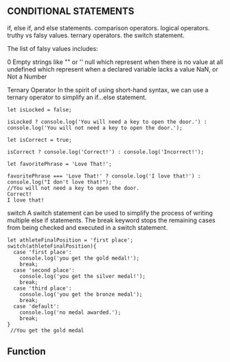 ## CONDITIONAL STATEMENTS

if, else if, and else statements.
comparison operators.
logical operators.
truthy vs falsy values.
ternary operators.
the switch statement.

The list of falsy values includes:

0
Empty strings like "" or ''
null which represent when there is no value at all
undefined which represent when a declared variable lacks a value
NaN, or Not a Number

Ternary Operator
In the spirit of using short-hand syntax, we can use a ternary operator to simplify an if...else statement.
```
let isLocked = false;

isLocked ? console.log('You will need a key to open the door.') : console.log('You will not need a key to open the door.');

let isCorrect = true;

isCorrect ? console.log('Correct!') : console.log('Incorrect!');

let favoritePhrase = 'Love That!';

favoritePhrase === 'Love That!' ? console.log('I love that!') : console.log("I don't love that!");
//You will not need a key to open the door.
Correct!
I love that!
```

switch
A switch statement can be used to simplify the process of writing multiple else if statements. The break keyword stops the remaining cases from being checked and executed in a switch statement.
```
let athleteFinalPosition = 'first place';
switch(athleteFinalPosition){
  case 'first place':
    console.log('you get the gold medal!');
    break;
  case 'second place':
    console.log('you get the silver medal!');
    break;
  case 'third place':
    console.log('you get the bronze medal');
    break;
  case 'default':
    console.log('no medal awarded.');
    break;
}
 //You get the gold medal 
```


## Function














